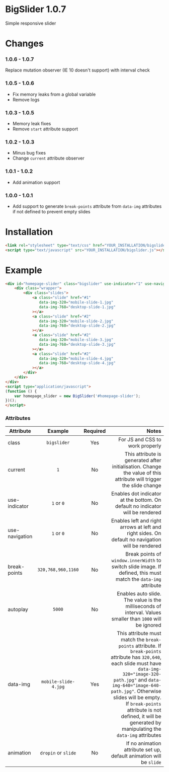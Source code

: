 # BigSlider 1.0.7
Simple responsive slider

# Changes
### 1.0.6 - 1.0.7
Replace mutation observer (IE 10 doesn't support) with interval check
### 1.0.5 - 1.0.6
- Fix memory leaks from a global variable
- Remove logs
### 1.0.3 - 1.0.5
- Memory leak fixes
- Remove `start` attribute support
### 1.0.2 - 1.0.3
- Minus bug fixes
- Change `current` attribute observer
### 1.0.1 - 1.0.2
- Add animation support
### 1.0.0 - 1.0.1
- Add support to generate `break-points` attribute from `data-img` attributes if not defined to prevent empty slides

# Installation
```html
<link rel="stylesheet" type="text/css" href="YOUR_INSTALLATION/bigslider.css" media="all">
<script type="text/javascript" src="YOUR_INSTALLATION/bigslider.js"></script>
```

# Example
```html
<div id="homepage-slider" class="bigslider" use-indicator="1" use-navigation="1" break-points="320,768" start="0" autoplay="5000" animation="dropin">
    <div class="wrapper">
        <div class="slides">
            <a class="slide" href="#1"
               data-img-320="mobile-slide-1.jpg"
               data-img-768="desktop-slide-1.jpg"
            ></a>
            <a class="slide" href="#2"
               data-img-320="mobile-slide-2.jpg"
               data-img-768="desktop-slide-2.jpg"
            ></a>
            <a class="slide" href="#2"
               data-img-320="mobile-slide-3.jpg"
               data-img-768="desktop-slide-3.jpg"
            ></a>
            <a class="slide" href="#2"
               data-img-320="mobile-slide-4.jpg"
               data-img-768="desktop-slide-4.jpg"
            ></a>
        </div>
    </div>
</div>
<script type="application/javascript">
(function () {
	var homepage_slider = new BigSlider('#homepage-slider');
})();
</script>
```

### Attributes
| Attribute | Example | Required | Notes |
| ------------- |:-------------:| :-----:| -----:|
| class | `bigslider` | Yes | For JS and CSS to work properly |
| current | `1` | No | This attribute is generated after initialisation. Change the value of this attribute will trigger the slide change |
| use-indicator | `1` or `0` | No | Enables dot indicator at the bottom. On default no indicator will be rendered |
| use-navigation | `1` or `0` | No | Enables left and right arrows at left and right sides. On default no navigation will be rendered |
| break-points | `320,768,960,1160` | No | Break points of `window.innerWidth` to switch slide image. If defined, this must match the `data-img` attribute |
| autoplay | `5000` | No | Enables auto slide. The value is the milliseconds of interval. Values smaller than `1000` will be ignored |
| data-img | `mobile-slide-4.jpg` | Yes | This attribute must match the `break-points` attribute. If `break-points` attribute has `320,640`, each slide must have `data-img-320="image-320-path.jpg"` and `data-img-640="image-640-path.jpg"`. Otherwise slides will be empty. If `break-points` attribute is not defined, it will be generated by manipulating the `data-img` attributes |
| animation | `dropin` or `slide` | No | If no animation attribute set up, default animation will be `slide` |
